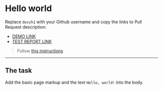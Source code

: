 # Hello world

Replace `dovzh1` with your Github username and copy the links to Pull Request description:

- [DEMO LINK](https://dovzh1.github.io/layout_hello-world/)
- [TEST REPORT LINK](https://dovzh1.github.io/layout_hello-world/report/html_report/)

> Follow [this instructions](https://mate-academy.github.io/layout_task-guideline/#how-to-solve-the-layout-tasks-on-github)

---

## The task

Add the basic page markup and the text `Hello, world!` into the body.
